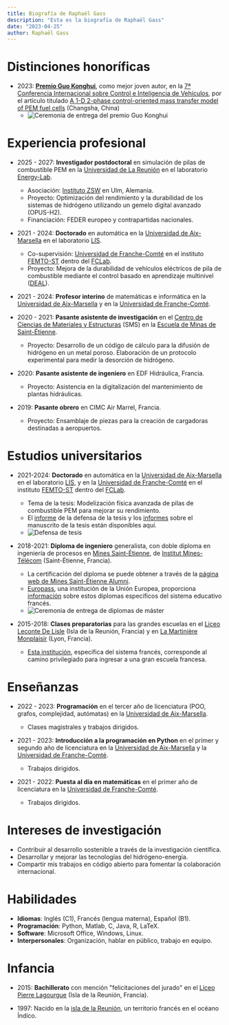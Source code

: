 ```yaml
---
title: Biografía de Raphaël Gass
description: "Esta es la biografía de Raphaël Gass"
date: "2023-04-25"
author: Raphaël Gass
---
```


# Distinciones honoríficas

- 2023: **[Premio Guo Konghui](https://gassraphael.github.io/resources/Guo_Konghui_award.pdf)**, como mejor joven autor, en la [7ª Conferencia Internacional sobre Control e Inteligencia de Vehículos](http://www.ascl.jlu.edu.cn/vci/cvci2023.htm), por el artículo titulado [A 1-D 2-phase control-oriented mass transfer model of PEM fuel cells](https://ieeexplore.ieee.org/document/10397331) (Changsha, China)
    - ![Ceremonia de entrega del premio Guo Konghui](https://gassraphael.github.io/resources/Guo_Konghui_award_ceremony.jpg)
    
# Experiencia profesional

- 2025 - 2027: **Investigador postdoctoral** en simulación de pilas de combustible PEM en la [Universidad de La Reunión](https://www.univ-reunion.fr/) en el laboratorio [Energy-Lab](https://www.energylab.re/).
  - Asociación: [Instituto ZSW](https://www.zsw-bw.de/) en Ulm, Alemania.
  - Proyecto: Optimización del rendimiento y la durabilidad de los sistemas de hidrógeno utilizando un gemelo digital avanzado (OPUS-H2).
  - Financiación: FEDER europeo y contrapartidas nacionales.

- 2021 - 2024: **Doctorado** en automática en la [Universidad de Aix-Marsella](https://www.univ-amu.fr/) en el laboratorio [LIS](https://www.lis-lab.fr/).
  - Co-supervisión: [Universidad de Franche-Comté](https://www.univ-fcomte.fr/) en el instituto [FEMTO-ST](https://www.femto-st.fr/en) dentro del [FCLab](https://www.fclab.fr/).
  - Proyecto: Mejora de la durabilidad de vehículos eléctricos de pila de combustible mediante el control basado en aprendizaje multinivel ([DEAL](https://deal.lis-lab.fr/)).

- 2021 - 2024: **Profesor interino** de matemáticas e informática en la [Universidad de Aix-Marsella](https://www.univ-amu.fr/) y en la [Universidad de Franche-Comté](https://www.univ-fcomte.fr/).

- 2020 - 2021: **Pasante asistente de investigación** en el [Centro de Ciencias de Materiales y Estructuras](https://www.mines-stetienne.fr/recherche/centres-et-departements/sciences-des-materiaux-et-des-structures/) (SMS) en la [Escuela de Minas de Saint-Étienne](https://www.mines-stetienne.fr/).
  - Proyecto: Desarrollo de un código de cálculo para la difusión de hidrógeno en un metal poroso. Elaboración de un protocolo experimental para medir la desorción de hidrógeno.

- 2020: **Pasante asistente de ingeniero** en EDF Hidráulica, Francia.
  - Proyecto: Asistencia en la digitalización del mantenimiento de plantas hidráulicas.

- 2019: **Pasante obrero** en CIMC Air Marrel, Francia.
  - Proyecto: Ensamblaje de piezas para la creación de cargadoras destinadas a aeropuertos.

# Estudios universitarios

- 2021-2024: **Doctorado** en automática en la [Universidad de Aix-Marsella](https://www.univ-amu.fr/) en el laboratorio [LIS](https://www.lis-lab.fr/), y en la [Universidad de Franche-Comté](https://www.univ-fcomte.fr/) en el instituto [FEMTO-ST](https://www.femto-st.fr/en) dentro del [FCLab](https://www.fclab.fr/).
    - Tema de la tesis: Modelización física avanzada de pilas de combustible PEM para mejorar su rendimiento.
    - El [informe](https://gassraphael.github.io/resources/Defense_report.pdf) de la defensa de la tesis y los [informes](https://gassraphael.github.io/resources/Merged_reports.pdf) sobre el manuscrito de la tesis están disponibles aquí.
    - ![Defensa de tesis](https://gassraphael.github.io/resources/PhD_defense.jpg)

- 2018-2021: **Diploma de ingeniero** generalista, con doble diploma en ingeniería de procesos en [Mines Saint-Étienne](https://www.mines-stetienne.fr/), de [Institut Mines-Télécom](https://www.imt.fr/) (Saint-Étienne, Francia).
    - La certificación del diploma se puede obtener a través de la [página web de Mines Saint-Étienne Alumni](https://mines-saint-etienne.org/fr/addressbook/fullsearch/index).
    - [Europass](https://europass.europa.eu/fr), una institución de la Unión Europea, proporciona [información](https://gassraphael.github.io/resources/Europass_informations.pdf) sobre estos diplomas específicos del sistema educativo francés.
    - ![Ceremonia de entrega de diplomas de máster](https://gassraphael.github.io/resources/Master_degree_ceremony.JPG)
    
- 2015-2018: **Clases preparatorias** para las grandes escuelas en el [Liceo Leconte De Lisle](https://etab.ac-reunion.fr/lyc-leconte-de-lisle/) (Isla de la Reunión, Francia) y en [La Martinière Monplaisir](https://martiniere-monplaisir.ent.auvergnerhonealpes.fr/) (Lyon, Francia).
    - [Esta institución](https://en.wikipedia.org/wiki/Classe_pr%C3%A9paratoire_aux_grandes_%C3%A9coles), específica del sistema francés, corresponde al camino privilegiado para ingresar a una gran escuela francesa.
    
# Enseñanzas

- 2022 - 2023: **Programación** en el tercer año de licenciatura (POO, grafos, complejidad, autómatas) en la [Universidad de Aix-Marsella](https://www.univ-amu.fr/).
  - Clases magistrales y trabajos dirigidos.
  
- 2021 - 2023: **Introducción a la programación en Python** en el primer y segundo año de licenciatura en la [Universidad de Aix-Marsella](https://www.univ-amu.fr/) y la [Universidad de Franche-Comté](https://www.univ-fcomte.fr/).
  - Trabajos dirigidos.
  
- 2021 - 2022: **Puesta al día en matemáticas** en el primer año de licenciatura en la [Universidad de Franche-Comté](https://www.univ-fcomte.fr/).
  - Trabajos dirigidos.

# Intereses de investigación
- Contribuir al desarrollo sostenible a través de la investigación científica.
- Desarrollar y mejorar las tecnologías del hidrógeno-energía.
- Compartir mis trabajos en código abierto para fomentar la colaboración internacional.

# Habilidades
- **Idiomas**: Inglés (C1), Francés (lengua materna), Español (B1).
- **Programación**: Python, Matlab, C, Java, R, LaTeX.
- **Software**: Microsoft Office, Windows, Linux.
- **Interpersonales**: Organización, hablar en público, trabajo en equipo.


# Infancia

- 2015: **Bachillerato** con mención "felicitaciones del jurado" en el [Liceo Pierre Lagourgue](https://etab.ac-reunion.fr/lyc-pierre-lagourgue/) (Isla de la Reunión, Francia).

- 1997: Nacido en la [isla de la Reunión](https://en.wikipedia.org/wiki/R%C3%A9union), un territorio francés en el océano Índico.
